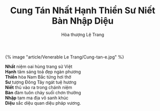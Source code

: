 ﻿---
title: Cung Tán Nhất Hạnh Thiền Sư Niết Bàn Nhập Diệu
author: Hòa thượng Lệ Trang
---

{% image "article/Venerable Le Trang/Cung-tan-e.jpg" %}

<div class="verse"><p><b>Nhất</b> niệm oai hùng trang sử Việt<br/>
<b>Hạnh</b> tâm sáng toả đẹp ngàn phương<br/>
<b>Thiền</b> hòa Nam Bắc từng hơi thở<br/>
<b>Sư</b> tượng Đông Tây ngát tuệ hương<br/>
<b>Niết</b> thủ vào ra trong chánh niệm<br/>
<b>Bàn</b> đàm tuôn chảy suối chơn thường<br/>
<b>Nhập</b> tam ma địa vô sanh khúc<br/>
<b>Diệu</b> sắc diệu quan diệu pháp vương.</p></div>

<!-- *Tỳ kheo Lệ Trang khể thủ* -->
